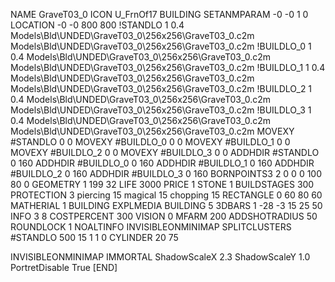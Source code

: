 NAME GraveT03_0
ICON U_FrnOf17
BUILDING
SETANMPARAM -0 -0 1 0
LOCATION -0 -0 800 800
!STANDLO      1 0.4 Models\Bld\UNDED\GraveT03_0\256x256\GraveT03_0.c2m Models\Bld\UNDED\GraveT03_0\256x256\GraveT03_0.c2m 
!BUILDLO_0    1 0.4  Models\Bld\UNDED\GraveT03_0\256x256\GraveT03_0.c2m Models\Bld\UNDED\GraveT03_0\256x256\GraveT03_0.c2m 
!BUILDLO_1    1 0.4  Models\Bld\UNDED\GraveT03_0\256x256\GraveT03_0.c2m Models\Bld\UNDED\GraveT03_0\256x256\GraveT03_0.c2m 
!BUILDLO_2    1 0.4  Models\Bld\UNDED\GraveT03_0\256x256\GraveT03_0.c2m Models\Bld\UNDED\GraveT03_0\256x256\GraveT03_0.c2m 
!BUILDLO_3    1 0.4  Models\Bld\UNDED\GraveT03_0\256x256\GraveT03_0.c2m Models\Bld\UNDED\GraveT03_0\256x256\GraveT03_0.c2m 
MOVEXY #STANDLO    0 0
MOVEXY #BUILDLO_0  0 0
MOVEXY #BUILDLO_1  0 0
MOVEXY #BUILDLO_2  0 0
MOVEXY #BUILDLO_3  0 0
ADDHDIR #STANDLO 0 160
ADDHDIR #BUILDLO_0 0 160
ADDHDIR #BUILDLO_1 0 160
ADDHDIR #BUILDLO_2 0 160
ADDHDIR #BUILDLO_3 0 160
BORNPOINTS3 2 0 0 0 100 80 0
GEOMETRY 1 199 32
LIFE     3000
PRICE 1 STONE 1
BUILDSTAGES 300
PROTECTION 3 piercing 15 magical 15 chopping 15
RECTANGLE    0 60 80 60
MATHERIAL 1 BUILDING
EXPLMEDIA BUILDING 5
3DBARS 1 -28 -3 15 25 50
INFO 3 8
COSTPERCENT 300
VISION 0
MFARM 200
ADDSHOTRADIUS 50
ROUNDLOCK 1
NOALTINFO
INVISIBLEONMINIMAP
SPLITCLUSTERS #STANDLO 500 15 1 1 0
CYLINDER 20 75

INVISIBLEONMINIMAP
IMMORTAL
ShadowScaleX 2.3
ShadowScaleY 1.0
PortretDisable True
[END]
